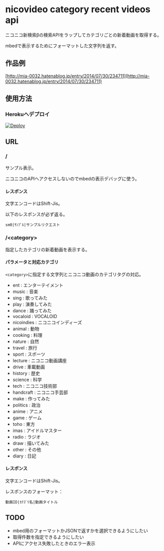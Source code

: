 nicovideo category recent videos api
====================

ニコニコ新検索βの検索APIをラップしてカテゴリごとの新着動画を取得する。

mbedで表示するためにフォーマットした文字列を返す。

## 作品例

[http://mia-0032.hatenablog.jp/entry/2014/07/30/234711](http://mia-0032.hatenablog.jp/entry/2014/07/30/234711)

## 使用方法

### Herokuへデプロイ

[![Deploy](https://www.herokucdn.com/deploy/button.png)](https://heroku.com/deploy?template=https://github.com/mia-0032/nicovideo_category_recent_videos_api/tree/master)

## URL

### /

サンプル表示。

ニコニコのAPIへアクセスしないのでmbedの表示デバッグに使う。

#### レスポンス

文字エンコードはShift-Jis。

以下のレスポンスが必ず返る。

```
sm0|ｻﾝﾌﾟﾙ|サンプルリクエスト
```

### /\<category\>

指定したカテゴリの新着動画を表示する。

#### パラメータと対応カテゴリ

`<category>`に指定する文字列とニコニコ動画のカテゴリタグの対応。

- ent : エンターテイメント
- music : 音楽
- sing : 歌ってみた
- play : 演奏してみた
- dance : 踊ってみた
- vocaloid : VOCALOID
- nicoindies : ニコニコインディーズ
- animal : 動物
- cooking : 料理
- nature : 自然
- travel : 旅行
- sport : スポーツ
- lecture : ニコニコ動画講座
- drive : 車載動画
- history : 歴史
- science : 科学
- tech : ニコニコ技術部
- handcraft : ニコニコ手芸部
- make : 作ってみた
- politics : 政治
- anime : アニメ
- game : ゲーム
- toho : 東方
- imas : アイドルマスター
- radio : ラジオ
- draw : 描いてみた
- other : その他
- diary : 日記

#### レスポンス

文字エンコードはShift-Jis。

レスポンスのフォーマット：

```
動画ID|ｶﾃｺﾞﾘ名|動画タイトル
```

## TODO

 - mbed用のフォーマットかJSONで返すかを選択できるようにしたい
 - 取得件数を指定できるようにしたい
 - APIにアクセス失敗したときのエラー表示
